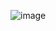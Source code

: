 ![image](https://user-images.githubusercontent.com/7939225/112189468-ab168800-8bc9-11eb-80a4-239b4d06e593.png)
